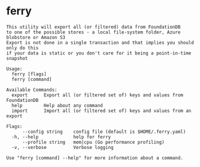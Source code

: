 # ferry

	This utility will export all (or filtered) data from FoundationDB 
	to one of the possible stores - a local file-system folder, Azure blobstore or Amazon S3
	Export is not done in a single transaction and that implies you should only do this
	if your data is static or you don't care for it being a point-in-time snapshot

	Usage:
	  ferry [flags]
	  ferry [command]

	Available Commands:
	  export      Export all (or filtered set of) keys and values from FoundationDB
	  help        Help about any command
	  import      Import all (or filtered set of) keys and values from an export

	Flags:
	      --config string    config file (default is $HOME/.ferry.yaml)
	  -h, --help             help for ferry
	      --profile string   mem|cpu (Go performance profiling)
	  -v, --verbose          Verbose logging

	Use "ferry [command] --help" for more information about a command.
